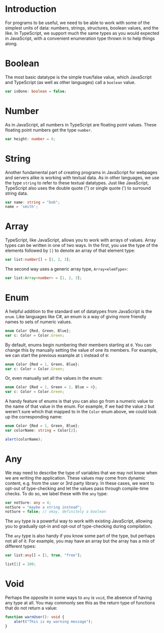 # Introduction

For programs to be useful, we need to be able to work with some of the simplest units of data: numbers, strings, structures, boolean values, and the like. In TypeScript, we support much the same types as you would expected in JavaScript, with a convenient enumeration type thrown in to help things along.

# Boolean

The most basic datatype is the simple true/false value, which JavaScript and TypeScript (as well as other languages) call a `boolean` value.

```TypeScript
var isDone: boolean = false;
```

# Number

As in JavaScript, all numbers in TypeScript are floating point values. These floating point numbers get the type `number`.

```TypeScript
var height: number = 6;
```

# String

Another fundamental part of creating programs in JavaScript for webpages and servers alike is working with textual data. As in other languages, we use the type `string` to refer to these textual datatypes. Just like JavaScript, TypeScript also uses the double quote (") or single quote (') to surround string data.

```TypeScript
var name: string = "bob";
name = 'smith';
```

# Array

TypeScript, like JavaScript, allows you to work with arrays of values. Array types can be written in one of two ways. In the first, you use the type of the elements followed by `[]` to denote an array of that element type:

```TypeScript
var list:number[] = [1, 2, 3];
```

The second way uses a generic array type, `Array<elemType>`:

```TypeScript
var list:Array<number> = [1, 2, 3];
```

# Enum

A helpful addition to the standard set of datatypes from JavaScript is the `enum`. Like languages like C#, an enum is a way of giving more friendly names to sets of numeric values.

```TypeScript
enum Color {Red, Green, Blue};
var c: Color = Color.Green;
```

By default, enums begin numbering their members starting at `0`. You can change this by manually setting the value of one its members. For example, we can start the previous example at `1` instead of `0`:

```TypeScript
enum Color {Red = 1, Green, Blue};
var c: Color = Color.Green;
```

Or, even manually set all the values in the enum:

```TypeScript
enum Color {Red = 1, Green = 2, Blue = 4};
var c: Color = Color.Green;
```

A handy feature of enums is that you can also go from a numeric value to the name of that value in the enum. For example, if we had the value `2` but weren't sure which that mapped to in the `Color` enum above, we could look up the corresponding name:

```TypeScript
enum Color {Red = 1, Green, Blue};
var colorName: string = Color[2];

alert(colorName);
```

# Any

We may need to describe the type of variables that we may not know when we are writing the application. These values may come from dynamic content, e.g. from the user or 3rd party library. In these cases, we want to opt-out of type-checking and let the values pass through compile-time checks. To do so, we label these with the `any` type:

```TypeScript
var notSure: any = 4;
notSure = "maybe a string instead";
notSure = false; // okay, definitely a boolean
```

The `any` type is a powerful way to work with existing JavaScript, allowing you to gradually opt-in and opt-out of type-checking during compilation.

The `any` type is also handy if you know some part of the type, but perhaps not all of it. For example, you may have an array but the array has a mix of different types:

```TypeScript
var list:any[] = [1, true, "free"];

list[1] = 100;
```

# Void

Perhaps the opposite in some ways to `any` is `void`, the absence of having any type at all. You may commonly see this as the return type of functions that do not return a value:

```TypeScript
function warnUser(): void {
    alert("This is my warning message");
}
```
